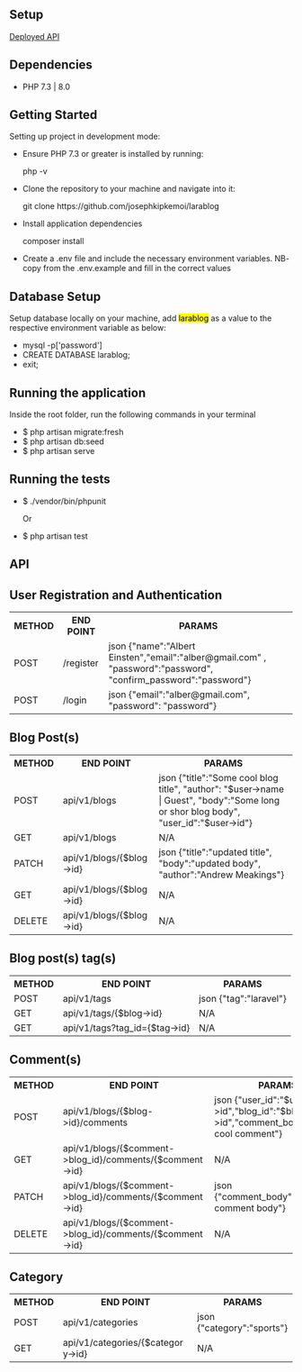 ## Setup

<a href="larablog.herokuapp.com" target="_blank">Deployed API</a>

## Dependencies

<ul>
    <li>PHP 7.3 | 8.0</li>
</ul>

## Getting Started
Setting up project in development mode:

<ul>
    <li>Ensure PHP 7.3 or greater is installed by running: </li>
    <p>php -v </p>
    <li>Clone the repository to your machine and navigate into it:</li>
    <p>git clone https://github.com/josephkipkemoi/larablog</p>
    <li>Install application dependencies</li>
    <p>composer install</p>
    <li>Create a .env file and include the necessary environment variables. NB- copy from the .env.example and fill in the correct values</li>
</ul>

## Database Setup
<p>Setup database locally on your machine, add <mark>larablog</mark> as a value to the respective environment variable as below:</p>
<ul>
    <li>mysql -p['password']</li>
    <li>CREATE DATABASE larablog;</li> 
    <li>exit;</li>
</ul>

## Running the application
<p>Inside the root folder, run the following commands in your terminal</p>

<ul>
    <li>$ php artisan migrate:fresh</li>
    <li>$ php artisan db:seed</li>
    <li>$ php artisan serve</li>
</ul>

## Running the tests
<ul>
    <li>$ ./vendor/bin/phpunit </li>
    <p>Or</p>
    <li>$ php artisan test</li>
 </ul>

## API 
<table>
<h2>User Registration and Authentication</h2>
<tr>
    <th>METHOD</th>
    <th>END POINT</th>
    <th>PARAMS</th>
</tr>
<tr>
    <td>POST</td>
    <td>/register</td>
    <td>json {"name":"Albert Einsten","email":"alber@gmail.com" , "password":"password", "confirm_password":"password"}</td>
</tr>
<tr>
    <td>POST</td>
    <td>/login</td>
    <td>json {"email":"alber@gmail.com", "password": "password"}</td>
</tr>
</table>

<table>
<h2>Blog Post(s)</h2>
<tr>
    <th>METHOD</th>
    <th>END POINT</th>
    <th>PARAMS</th>
</tr>
<tr>
    <td>POST</td>
    <td>api/v1/blogs</td>
    <td>json {"title":"Some cool blog title", "author": "$user->name | Guest", "body":"Some long or shor blog body", "user_id":"$user->id"}</td>
</tr>
<tr>
    <td>GET</td>
    <td>api/v1/blogs</td>
    <td>N/A</td>
</tr>
<tr>
    <td>PATCH</td>
    <td>api/v1/blogs/{$blog->id}</td>
    <td>json {"title":"updated title", "body":"updated body", "author":"Andrew Meakings"}</td>
</tr>
<tr>
    <td>GET</td>
    <td>api/v1/blogs/{$blog->id}</td>
    <td>N/A</td>
</tr>
<tr>
    <td>DELETE</td>
    <td>api/v1/blogs/{$blog->id}</td>
    <td>N/A</td>
</tr>
</table>

<table>
<h2>Blog post(s) tag(s)</h2>
<tr>
    <th>METHOD</th>
    <th>END POINT</th>
    <th>PARAMS</th>
</tr>
<tr>
    <td>POST</td>
    <td>api/v1/tags</td>
    <td>json {"tag":"laravel"}</td>
</tr>
<tr>
    <td>GET</td>
    <td>api/v1/tags/{$blog->id}</td>
    <td>N/A</td>
</tr>
<tr>
    <td>GET</td>
    <td>api/v1/tags?tag_id={$tag->id}</td>
    <td>N/A</td>
</tr>
</table>

<table>
<h2>Comment(s)</h2>
<tr>
    <th>METHOD</th>
    <th>END POINT</th>
    <th>PARAMS</th>
</tr>
<tr>
    <td>POST</td>
    <td>api/v1/blogs/{$blog->id}/comments</td>
    <td>json {"user_id":"$user->id","blog_id":"$blog->id","comment_body":"some cool comment"}</td>
</tr>
<tr>
    <td>GET</td>
    <td>api/v1/blogs/{$comment->blog_id}/comments/{$comment->id}</td>
    <td>N/A</td>
</tr>
<tr>
    <td>PATCH</td>
    <td>api/v1/blogs/{$comment->blog_id}/comments/{$comment->id}</td>
    <td>json {"comment_body":"updated comment body"}</td>
</tr>
<tr>
    <td>DELETE</td>
    <td>api/v1/blogs/{$comment->blog_id}/comments/{$comment->id}</td>
    <td>N/A</td>
</tr>
</table>

<table>
<h2>Category</h2>
<tr>
    <th>METHOD</th>
    <th>END POINT</th>
    <th>PARAMS</th>
</tr>
<tr>
    <td>POST</td>
    <td>api/v1/categories</td>
    <td>json {"category":"sports"}</td>
</tr>
<tr>
    <td>GET</td>
    <td>api/v1/categories/{$category->id}</td>
    <td>N/A</td>
</tr>
</table>
